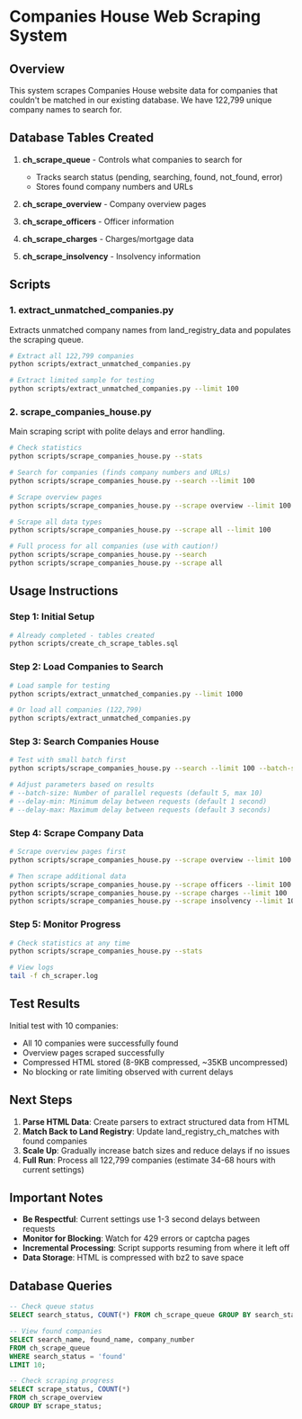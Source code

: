 # Companies House Web Scraping System

## Overview
This system scrapes Companies House website data for companies that couldn't be matched in our existing database. We have 122,799 unique company names to search for.

## Database Tables Created

1. **ch_scrape_queue** - Controls what companies to search for
   - Tracks search status (pending, searching, found, not_found, error)
   - Stores found company numbers and URLs

2. **ch_scrape_overview** - Company overview pages
3. **ch_scrape_officers** - Officer information
4. **ch_scrape_charges** - Charges/mortgage data
5. **ch_scrape_insolvency** - Insolvency information

## Scripts

### 1. extract_unmatched_companies.py
Extracts unmatched company names from land_registry_data and populates the scraping queue.

```bash
# Extract all 122,799 companies
python scripts/extract_unmatched_companies.py

# Extract limited sample for testing
python scripts/extract_unmatched_companies.py --limit 100
```

### 2. scrape_companies_house.py
Main scraping script with polite delays and error handling.

```bash
# Check statistics
python scripts/scrape_companies_house.py --stats

# Search for companies (finds company numbers and URLs)
python scripts/scrape_companies_house.py --search --limit 100

# Scrape overview pages
python scripts/scrape_companies_house.py --scrape overview --limit 100

# Scrape all data types
python scripts/scrape_companies_house.py --scrape all --limit 100

# Full process for all companies (use with caution!)
python scripts/scrape_companies_house.py --search
python scripts/scrape_companies_house.py --scrape all
```

## Usage Instructions

### Step 1: Initial Setup
```bash
# Already completed - tables created
python scripts/create_ch_scrape_tables.sql
```

### Step 2: Load Companies to Search
```bash
# Load sample for testing
python scripts/extract_unmatched_companies.py --limit 1000

# Or load all companies (122,799)
python scripts/extract_unmatched_companies.py
```

### Step 3: Search Companies House
```bash
# Test with small batch first
python scripts/scrape_companies_house.py --search --limit 100 --batch-size 5

# Adjust parameters based on results
# --batch-size: Number of parallel requests (default 5, max 10)
# --delay-min: Minimum delay between requests (default 1 second)
# --delay-max: Maximum delay between requests (default 3 seconds)
```

### Step 4: Scrape Company Data
```bash
# Scrape overview pages first
python scripts/scrape_companies_house.py --scrape overview --limit 100

# Then scrape additional data
python scripts/scrape_companies_house.py --scrape officers --limit 100
python scripts/scrape_companies_house.py --scrape charges --limit 100
python scripts/scrape_companies_house.py --scrape insolvency --limit 100
```

### Step 5: Monitor Progress
```bash
# Check statistics at any time
python scripts/scrape_companies_house.py --stats

# View logs
tail -f ch_scraper.log
```

## Test Results

Initial test with 10 companies:
- All 10 companies were successfully found
- Overview pages scraped successfully
- Compressed HTML stored (8-9KB compressed, ~35KB uncompressed)
- No blocking or rate limiting observed with current delays

## Next Steps

1. **Parse HTML Data**: Create parsers to extract structured data from HTML
2. **Match Back to Land Registry**: Update land_registry_ch_matches with found companies
3. **Scale Up**: Gradually increase batch sizes and reduce delays if no issues
4. **Full Run**: Process all 122,799 companies (estimate 34-68 hours with current settings)

## Important Notes

- **Be Respectful**: Current settings use 1-3 second delays between requests
- **Monitor for Blocking**: Watch for 429 errors or captcha pages
- **Incremental Processing**: Script supports resuming from where it left off
- **Data Storage**: HTML is compressed with bz2 to save space

## Database Queries

```sql
-- Check queue status
SELECT search_status, COUNT(*) FROM ch_scrape_queue GROUP BY search_status;

-- View found companies
SELECT search_name, found_name, company_number 
FROM ch_scrape_queue 
WHERE search_status = 'found' 
LIMIT 10;

-- Check scraping progress
SELECT scrape_status, COUNT(*) 
FROM ch_scrape_overview 
GROUP BY scrape_status;
```